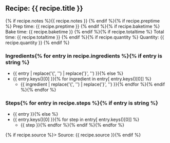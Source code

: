 ## Recipe: {{ recipe.title }}
{% if recipe.notes %}{{ recipe.notes }}  {% endif %}{% if recipe.preptime %}
Prep time: {{ recipe.preptime }}  {% endif %}{% if recipe.baketime %}
Bake time: {{ recipe.baketime }}  {% endif %}{% if recipe.totaltime %}
Total time: {{ recipe.totaltime }}  {% endif %}{% if recipe.quantity %}
Quantity: {{ recipe.quantity }}  {% endif %}


### Ingredients{% for entry in recipe.ingredients %}{% if entry is string %}
 - {{ entry | replace('{', '') | replace('}', '') }}{% else %}
 - {{ entry.keys()[0] }}{% for ingredient in entry[ entry.keys()[0]] %}
    - {{ ingredient | replace('{', '') | replace('}', '') }}{% endfor %}{% endif %}{% endfor %}

### Steps{% for entry in recipe.steps %}{% if entry is string %}
 - {{ entry }}{% else %}
 - {{ entry.keys()[0] }}{% for step in entry[ entry.keys()[0]] %}
    - {{ step }}{% endfor %}{% endif %}{% endfor %}

{% if recipe.source %}> Source: {{ recipe.source }}{% endif %}
